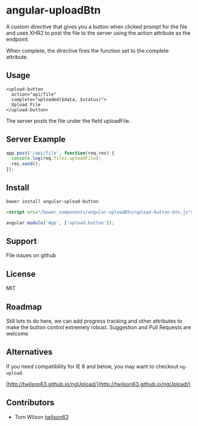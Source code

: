 # angular-uploadBtn

A custom directive that gives you a button 
when clicked prompt for the file and uses
XHR2 to post the file to the server using
the action attribute as the endpoint.  

When complete, the directive fires the function
set to the complete attribute.

## Usage

```
<upload-button
  action="api/file"
  complete="uploaded($data, $status)">
  Upload File
</upload-button>
```

The server posts the file under the field uploadFile.

## Server Example

``` js
app.post('/api/file', function(req,res) {
  console.log(req.files.uploadFile);
  res.send();
});
```

## Install

``` sh
bower install angular-upload-button
```

``` html
<script src="/bower_components/angular-uploadBtn/upload-button-btn.js"></script>
```

``` js
angular.module('App', ['upload.button']);
```

## Support

File issues on github

## License

MIT

## Roadmap

Still lots to do here, we can add progress tracking and 
other attributes to make the button control extremely
robust.  Suggestion and Pull Requests are welcome

## Alternatives

If you need compatibility for IE 8 and below, you may want
to checkout `ng-upload`.

[http://twilson63.github.io/ngUpload/](http://twilson63.github.io/ngUpload/)

## Contributors

* Tom Wilson [twilson63](http://githu.com/twilson63)
